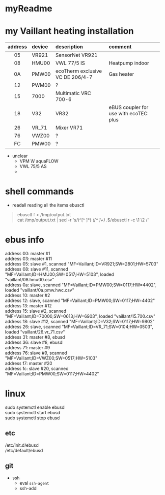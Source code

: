 # myReadme

# my Vaillant heating installation

| address | device |           description            |                comment                |
| :-----: | :----- | :------------------------------- | :------------------------------------ |
|   05    | VR921  | SensorNet VR921                  |                                       |
|   08    | HMU00  | VWL 77/5 IS                      | Heatpump indoor                       |
|   0A    | PMW00  | ecoTherm exclusive VC DE 206/4-7 | Gas heater                            |
|   12    | PWM00  | ?                                |                                       |
|   15    | 7000   | Multimatic VRC 700-6             |                                       |
|   18    | V32    | VR32                             | eBUS coupler for use with ecoTEC plus |
|   26    | VR_71  | Mixer VR71                       |                                       |
|   76    | VWZ00  | ?                                |                                       |
|   FC    | PMW00  | ?                                |                                       |

* unclear
  - VPM W aquaFLOW
  - VWL 75/5 AS
  - 


# shell commands

* readall
reading all the items ebusctl  

> ebusctl f > /tmp/output.txt  
  cat /tmp/output.txt |  sed -r 's/(^[^ ]*) *([^ ]+) .*$/ebusctl r -c \1 \2 /'


# ebus info

 address 00: master #1  
 address 03: master #11  
 address 05: slave #1, scanned "MF=Vaillant;ID=VR921;SW=2801;HW=5703"  
 address 08: slave #11, scanned "MF=Vaillant;ID=HMU00;SW=0517;HW=5103", loaded "vaillant/08.hmu00.csv"    
 address 0a: slave, scanned "MF=Vaillant;ID=PMW00;SW=0117;HW=4402", loaded "vaillant/0a.pmw.hwc.csv"  
 address 10: master #2  
 address 12: slave, scanned "MF=Vaillant;ID=PMW00;SW=0117;HW=4402"  
 address 13: master #12  
 address 15: slave #2, scanned "MF=Vaillant;ID=70000;SW=0613;HW=6903", loaded "vaillant/15.700.csv"   
 address 18: slave #12, scanned "MF=Vaillant;ID=V32;SW=0117;HW=9802"  
 address 26: slave, scanned "MF=Vaillant;ID=VR_71;SW=0104;HW=0503", loaded "vaillant/26.vr_71.csv"  
 address 31: master #8, ebusd  
 address 36: slave #8, ebusd  
 address 71: master #9  
 address 76: slave #9, scanned "MF=Vaillant;ID=VWZ00;SW=0517;HW=5103"  
 address f7: master #20  
 address fc: slave #20, scanned "MF=Vaillant;ID=PMW00;SW=0117;HW=4402"  
  

# linux

 sudo systemctl enable ebusd  
 sudo systemctl start ebusd  
 sudo systemctl stop ebusd 


## etc

 /etc/init.d/ebusd  
 /etc/default/ebusd  

## git

* ssh
  - eval `ssh-agent`
  - ssh-add <keyfile>
